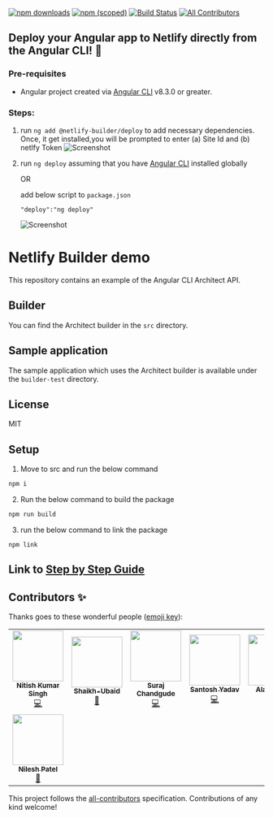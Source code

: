 [![npm downloads](https://img.shields.io/npm/dt/@netlify-builder/deploy?label=npm%20downloads)](https://www.npmjs.com/package/@netlify-builder/deploy)
[![npm (scoped)](https://img.shields.io/npm/v/@netlify-builder/deploy)](https://www.npmjs.com/package/@netlify-builder/deploy)
[![Build Status](https://travis-ci.org/ngx-builders/netlify-builder.svg?branch=master)](https://travis-ci.org/nitishk72/netlify-builder)
[![All Contributors](https://img.shields.io/badge/all_contributors-6-orange.svg?style=flat-square)](#contributors)

## **Deploy your Angular app to Netlify directly from the Angular CLI! 🚀**
### Pre-requisites
- Angular project created via [Angular CLI](https://github.com/angular/angular-cli) v8.3.0 or greater.

### Steps:
1. run ```ng add @netlify-builder/deploy``` to add necessary dependencies. Once, it get installed,you will be prompted to enter (a) Site Id and (b) netlfy Token
  ![Screenshot](screenshots/step-1.png)
2. run ```ng deploy``` assuming that you have [Angular CLI](https://github.com/angular/angular-cli) installed globally

    OR
    
    add below script to ```package.json```
   ```
   "deploy":"ng deploy"
   ```

   ![Screenshot](screenshots/step-2.png)


# Netlify Builder demo


This repository contains an example of the Angular CLI Architect API.

## Builder

You can find the Architect builder in the `src` directory.

## Sample application

The sample application which uses the Architect builder is available under the `builder-test` directory.

## License

MIT


## Setup

1. Move to src and run the below command

```sh
npm i
```

2. Run the below command to build the package

```sh
npm run build
```

3. run the below command to link the package

```
npm link
```

## Link to [Step by Step Guide](https://www.netlify.com/blog/2019/09/17/using-the-angular-builder-for-netlify/)

## Contributors ✨

Thanks goes to these wonderful people ([emoji key](https://allcontributors.org/docs/en/emoji-key)):

<!-- ALL-CONTRIBUTORS-LIST:START - Do not remove or modify this section -->
<!-- prettier-ignore-start -->
<!-- markdownlint-disable -->
<table>
  <tr>
    <td align="center"><a href="https://www.youtube.com/c/NitishKumarSingh"><img src="https://avatars2.githubusercontent.com/u/15886737?v=4" width="100px;" alt=""/><br /><sub><b>Nitish Kumar Singh</b></sub></a><br /><a href="https://github.com/ngx-builders/netlify-builder/commits?author=nitishk72" title="Code">💻</a></td>
    <td align="center"><a href="https://github.com/Shaikh-Ubaid"><img src="https://avatars2.githubusercontent.com/u/43722035?v=4" width="100px;" alt=""/><br /><sub><b>Shaikh-Ubaid</b></sub></a><br /><a href="https://github.com/ngx-builders/netlify-builder/commits?author=Shaikh-Ubaid" title="Documentation">📖</a></td>
    <td align="center"><a href="https://iamsurajdc.js.org"><img src="https://avatars0.githubusercontent.com/u/32074031?v=4" width="100px;" alt=""/><br /><sub><b>Suraj Chandgude</b></sub></a><br /><a href="https://github.com/ngx-builders/netlify-builder/commits?author=iamsurajdc" title="Code">💻</a></td>
    <td align="center"><a href="https://www.santoshyadav.dev"><img src="https://avatars3.githubusercontent.com/u/11923975?v=4" width="100px;" alt=""/><br /><sub><b>Santosh Yadav</b></sub></a><br /><a href="https://github.com/ngx-builders/netlify-builder/commits?author=santoshyadav198613" title="Code">💻</a></td>
    <td align="center"><a href="https://github.com/alan-agius4"><img src="https://avatars3.githubusercontent.com/u/17563226?v=4" width="100px;" alt=""/><br /><sub><b>Alan Agius</b></sub></a><br /><a href="https://github.com/ngx-builders/netlify-builder/commits?author=alan-agius4" title="Code">💻</a></td>
    <td align="center"><a href="https://github.com/imranmomin"><img src="https://avatars3.githubusercontent.com/u/6071075?v=4" width="100px;" alt=""/><br /><sub><b>Imran Momin</b></sub></a><br /><a href="https://github.com/ngx-builders/netlify-builder/commits?author=imranmomin" title="Code">💻</a></td>
    <td align="center"><a href="https://github.com/BioPhoton"><img src="https://avatars1.githubusercontent.com/u/10064416?v=4" width="100px;" alt=""/><br /><sub><b>Michael Hladky</b></sub></a><br /><a href="https://github.com/ngx-builders/netlify-builder/commits?author=BioPhoton" title="Code">💻</a></td>
  </tr>
  <tr>
    <td align="center"><a href="https://github.com/NileshPatel17"><img src="https://avatars2.githubusercontent.com/u/27020381?v=4" width="100px;" alt=""/><br /><sub><b>Nilesh Patel</b></sub></a><br /><a href="https://github.com/ngx-builders/netlify-builder/commits?author=NileshPatel17" title="Documentation">📖</a></td>
  </tr>
</table>

<!-- markdownlint-enable -->
<!-- prettier-ignore-end -->
<!-- ALL-CONTRIBUTORS-LIST:END -->

This project follows the [all-contributors](https://github.com/all-contributors/all-contributors) specification. Contributions of any kind welcome!
